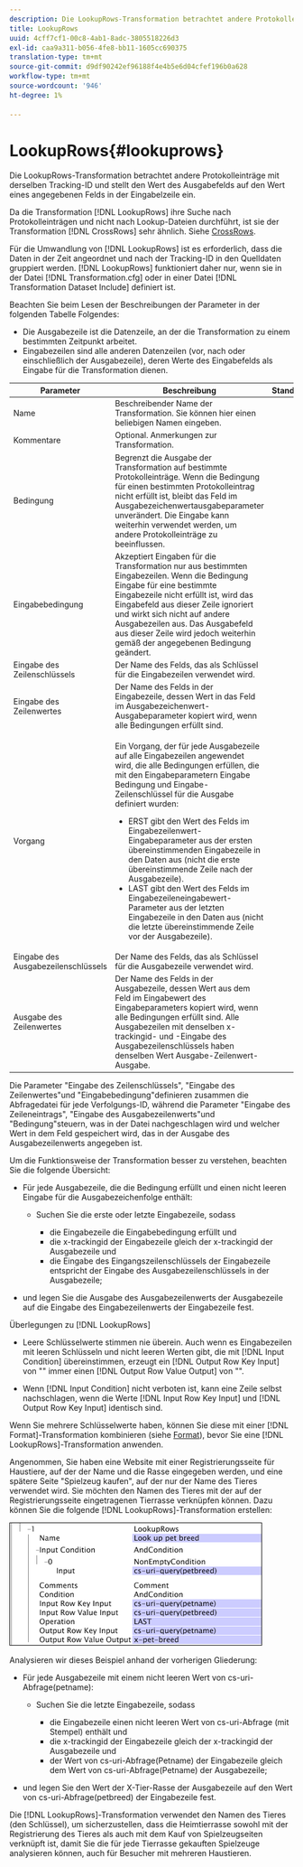 ```yaml
---
description: Die LookupRows-Transformation betrachtet andere Protokolleinträge mit derselben Tracking-ID und stellt den Wert des Ausgabefelds auf den Wert eines angegebenen Felds in der Eingabelzeile ein.
title: LookupRows
uuid: 4cff7cf1-00c8-4ab1-8adc-3805518226d3
exl-id: caa9a311-b056-4fe8-bb11-1605cc690375
translation-type: tm+mt
source-git-commit: d9df90242ef96188f4e4b5e6d04cfef196b0a628
workflow-type: tm+mt
source-wordcount: '946'
ht-degree: 1%

---
```


# LookupRows{#lookuprows}

Die LookupRows-Transformation betrachtet andere Protokolleinträge mit derselben Tracking-ID und stellt den Wert des Ausgabefelds auf den Wert eines angegebenen Felds in der Eingabelzeile ein.

Da die Transformation [!DNL LookupRows] ihre Suche nach Protokolleinträgen und nicht nach Lookup-Dateien durchführt, ist sie der Transformation [!DNL CrossRows] sehr ähnlich. Siehe [CrossRows](../../../../../home/c-dataset-const-proc/c-data-trans/c-transf-types/c-standard-transf/c-crossrows.md#concept-fcace08804f54db397ed631cc13ff4f2).

Für die Umwandlung von [!DNL LookupRows] ist es erforderlich, dass die Daten in der Zeit angeordnet und nach der Tracking-ID in den Quelldaten gruppiert werden. [!DNL LookupRows] funktioniert daher nur, wenn sie in der Datei [!DNL Transformation.cfg] oder in einer Datei [!DNL Transformation Dataset Include] definiert ist.

Beachten Sie beim Lesen der Beschreibungen der Parameter in der folgenden Tabelle Folgendes:

* Die Ausgabezeile ist die Datenzeile, an der die Transformation zu einem bestimmten Zeitpunkt arbeitet.
* Eingabezeilen sind alle anderen Datenzeilen (vor, nach oder einschließlich der Ausgabezeile), deren Werte des Eingabefelds als Eingabe für die Transformation dienen.

<table id="table_AB68A89ECD5C45F39B8433F994BBD7D8"> 
 <thead> 
  <tr> 
   <th colname="col1" class="entry"> Parameter </th> 
   <th colname="col2" class="entry"> Beschreibung </th> 
   <th colname="col3" class="entry"> Standard </th> 
  </tr> 
 </thead>
 <tbody> 
  <tr> 
   <td colname="col1"> Name </td> 
   <td colname="col2"> Beschreibender Name der Transformation. Sie können hier einen beliebigen Namen eingeben. </td> 
   <td colname="col3"> </td> 
  </tr> 
  <tr> 
   <td colname="col1"> Kommentare </td> 
   <td colname="col2"> Optional. Anmerkungen zur Transformation. </td> 
   <td colname="col3"> </td> 
  </tr> 
  <tr> 
   <td colname="col1"> Bedingung </td> 
   <td colname="col2"> Begrenzt die Ausgabe der Transformation auf bestimmte Protokolleinträge. Wenn die Bedingung für einen bestimmten Protokolleintrag nicht erfüllt ist, bleibt das Feld im Ausgabezeichenwertausgabeparameter unverändert. Die Eingabe kann weiterhin verwendet werden, um andere Protokolleinträge zu beeinflussen. </td> 
   <td colname="col3"> </td> 
  </tr> 
  <tr> 
   <td colname="col1"> Eingabebedingung </td> 
   <td colname="col2">Akzeptiert Eingaben für die Transformation nur aus bestimmten Eingabezeilen. Wenn die Bedingung <span class="wintitle"> Eingabe</span> für eine bestimmte Eingabezeile nicht erfüllt ist, wird das Eingabefeld aus dieser Zeile ignoriert und wirkt sich nicht auf andere Ausgabezeilen aus. Das Ausgabefeld aus dieser Zeile wird jedoch weiterhin gemäß der angegebenen Bedingung geändert. </td> 
   <td colname="col3"> </td> 
  </tr> 
  <tr> 
   <td colname="col1"> Eingabe des Zeilenschlüssels </td> 
   <td colname="col2"> Der Name des Felds, das als Schlüssel für die Eingabezeilen verwendet wird. </td> 
   <td colname="col3"> </td> 
  </tr> 
  <tr> 
   <td colname="col1"> Eingabe des Zeilenwertes </td> 
   <td colname="col2"> Der Name des Felds in der Eingabezeile, dessen Wert in das Feld im Ausgabezeichenwert-Ausgabeparameter kopiert wird, wenn alle Bedingungen erfüllt sind. </td> 
   <td colname="col3"> </td> 
  </tr> 
  <tr> 
   <td colname="col1"> Vorgang </td> 
   <td colname="col2"> <p>Ein Vorgang, der für jede Ausgabezeile auf alle Eingabezeilen angewendet wird, die alle Bedingungen erfüllen, die mit den Eingabeparametern <span class="wintitle"> Eingabe</span> Bedingung und Eingabe-Zeilenschlüssel für die Ausgabe definiert wurden: 
     <ul id="ul_16FB152CB558497794DDED72A2F05CDD"> 
      <li id="li_22DA9F814E4E42D0B21E90B63A2A7A0E"> ERST gibt den Wert des Felds im Eingabezeilenwert-Eingabeparameter aus der ersten übereinstimmenden Eingabezeile in den Daten aus (nicht die erste übereinstimmende Zeile nach der Ausgabezeile). </li> 
      <li id="li_45E00C3DE0494A1CB5C09B942088F161"> LAST gibt den Wert des Felds im Eingabezeileneingabewert-Parameter aus der letzten Eingabezeile in den Daten aus (nicht die letzte übereinstimmende Zeile vor der Ausgabezeile). </li> 
     </ul> </p> </td> 
   <td colname="col3"> </td> 
  </tr> 
  <tr> 
   <td colname="col1"> Eingabe des Ausgabezeilenschlüssels </td> 
   <td colname="col2"> Der Name des Felds, das als Schlüssel für die Ausgabezeile verwendet wird. </td> 
   <td colname="col3"> </td> 
  </tr> 
  <tr> 
   <td colname="col1"> Ausgabe des Zeilenwertes </td> 
   <td colname="col2">Der Name des Felds in der Ausgabezeile, dessen Wert aus dem Feld im Eingabewert des Eingabeparameters kopiert wird, wenn alle Bedingungen erfüllt sind. Alle Ausgabezeilen mit denselben x-trackingid- und <span class="wintitle">-Eingabe des Ausgabezeilenschlüssels </span>haben denselben Wert <span class="wintitle"> Ausgabe-Zeilenwert-Ausgabe</span>. </td> 
   <td colname="col3"> </td> 
  </tr> 
 </tbody> 
</table>

Die Parameter &quot;Eingabe des Zeilenschlüssels&quot;, &quot;Eingabe des Zeilenwertes&quot;und &quot;Eingabebedingung&quot;definieren zusammen die Abfragedatei für jede Verfolgungs-ID, während die Parameter &quot;Eingabe des Zeileneintrags&quot;, &quot;Eingabe des Ausgabezeilenwerts&quot;und &quot;Bedingung&quot;steuern, was in der Datei nachgeschlagen wird und welcher Wert in dem Feld gespeichert wird, das in der Ausgabe des Ausgabezeilenwerts angegeben ist.

Um die Funktionsweise der Transformation besser zu verstehen, beachten Sie die folgende Übersicht:

* Für jede Ausgabezeile, die die Bedingung erfüllt und einen nicht leeren Eingabe für die Ausgabezeichenfolge enthält:

   * Suchen Sie die erste oder letzte Eingabezeile, sodass

      * die Eingabezeile die Eingabebedingung erfüllt und
      * die x-trackingid der Eingabezeile gleich der x-trackingid der Ausgabezeile und
      * die Eingabe des Eingangszeilenschlüssels der Eingabezeile entspricht der Eingabe des Ausgabezeilenschlüssels in der Ausgabezeile;

* und legen Sie die Ausgabe des Ausgabezeilenwerts der Ausgabezeile auf die Eingabe des Eingabezeilenwerts der Eingabezeile fest.

Überlegungen zu [!DNL LookupRows]

* Leere Schlüsselwerte stimmen nie überein. Auch wenn es Eingabezeilen mit leeren Schlüsseln und nicht leeren Werten gibt, die mit [!DNL Input Condition] übereinstimmen, erzeugt ein [!DNL Output Row Key Input] von &quot;&quot; immer einen [!DNL Output Row Value Output] von &quot;&quot;.

* Wenn [!DNL Input Condition] nicht verboten ist, kann eine Zeile selbst nachschlagen, wenn die Werte [!DNL Input Row Key Input] und [!DNL Output Row Key Input] identisch sind.

Wenn Sie mehrere Schlüsselwerte haben, können Sie diese mit einer [!DNL Format]-Transformation kombinieren (siehe [Format](../../../../../home/c-dataset-const-proc/c-data-trans/c-transf-types/c-standard-transf/c-format.md#concept-3de04869181e4694ab072b092186684b)), bevor Sie eine [!DNL LookupRows]-Transformation anwenden.

Angenommen, Sie haben eine Website mit einer Registrierungsseite für Haustiere, auf der der Name und die Rasse eingegeben werden, und eine spätere Seite &quot;Spielzeug kaufen&quot;, auf der nur der Name des Tieres verwendet wird. Sie möchten den Namen des Tieres mit der auf der Registrierungsseite eingetragenen Tierrasse verknüpfen können. Dazu können Sie die folgende [!DNL LookupRows]-Transformation erstellen:

![](assets/cfg_TransformationType_LookupRows.png)

Analysieren wir dieses Beispiel anhand der vorherigen Gliederung:

* Für jede Ausgabezeile mit einem nicht leeren Wert von cs-uri-Abfrage(petname):

   * Suchen Sie die letzte Eingabezeile, sodass

      * die Eingabezeile einen nicht leeren Wert von cs-uri-Abfrage (mit Stempel) enthält und
      * die x-trackingid der Eingabezeile gleich der x-trackingid der Ausgabezeile und
      * der Wert von cs-uri-Abfrage(Petname) der Eingabezeile gleich dem Wert von cs-uri-Abfrage(Petname) der Ausgabezeile;

* und legen Sie den Wert der X-Tier-Rasse der Ausgabezeile auf den Wert von cs-uri-Abfrage(petbreed) der Eingabezeile fest.

Die [!DNL LookupRows]-Transformation verwendet den Namen des Tieres (den Schlüssel), um sicherzustellen, dass die Heimtierrasse sowohl mit der Registrierung des Tieres als auch mit dem Kauf von Spielzeugseiten verknüpft ist, damit Sie die für jede Tierrasse gekauften Spielzeuge analysieren können, auch für Besucher mit mehreren Haustieren.
